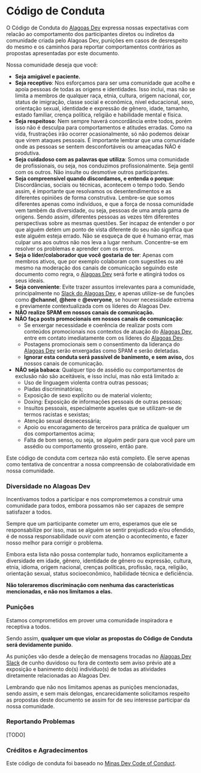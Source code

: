 # Código de Conduta

O Código de Conduta do [Alagoas Dev](https://alagoasdev.org/) expressa nossas expectativas com relacão ao comportamento dos participantes diretos ou indiretos da comunidade criada pelo Alagoas Dev, punições em casos de desrespeito do mesmo e os caminhos para reportar comportamentos contrários as propostas apresentadas por este documento.

Nossa comunidade deseja que você:

* **Seja amigável e paciente.**
* **Seja receptivo**: Nos esforçamos para ser uma comunidade que acolhe e apoia pessoas de todas as origens e identidades. Isso inclui, mas não se limita a membros de qualquer raça, etnia, cultura, origem nacional, cor, status de imigração, classe social e econômica, nível educacional, sexo, orientação sexual, identidade e expressão de gênero, idade, tamanho, estado familiar, crença política, religião e habilidade mental e física.
* **Seja respeitoso**: Nem sempre haverá concordância entre todos, porém isso não é desculpa para comportamentos e atitudes erradas. Como na vida, frustrações irão ocorrer ocasionalmente, só não podemos deixar que virem ataques pessoais. É importante lembrar que uma comunidade onde as pessoas se sentem desconfortáveis ou ameaçadas NÃO é produtiva.
* **Seja cuidadoso com as palavras que utiliza**: Somos uma comunidade de profissionais, ou seja, nos conduzimos profissionalmente. Seja gentil com os outros. Não insulte ou desmotive outros participantes.
* **Seja compreensível quando discordamos, e entenda o porque**: Discordâncias, sociais ou técnicas, acontecem o tempo todo. Sendo assim, é importante que resolvamos os desentendimentos e as diferentes opiniões de forma construtiva. Lembre-se que somos diferentes apenas como indivíduos, e que a força de nossa comunidade vem também da diversidade, ou seja, pessoas de uma ampla gama de origens. Sendo assim, diferentes pessoas as vezes têm diferentes perspectivas sobre as mesmas questões. Ser incapaz de entender o por que alguém detém um ponto de vista diferente do seu não significa que este alguém esteja errado. Não se esqueça de que é humano errar, mas culpar uns aos outros não nos leva a lugar nenhum. Concentre-se em resolver os problemas e aprender com os erros.
* **Seja o líder/colaborador que você gostaria de ter**: Apenas com membros ativos, que por exemplo colaboram com sugestões ou até mesmo na moderação dos canais de comunicação seguindo este documento como regra, o [Alagoas Dev](https://alagoasdev.org/) será forte e atingirá todos os seus ideais.
* **Seja conveniente**: Evite trazer assuntos irrelevantes para a comunidade, principalmente no [Slack do Alagoas Dev](https://slack.alagoasdev.org), e apenas utilize-se de funções como **@channel**, **@here** e **@everyone**, se houver necessidade extrema e previamente contextualizada com os líderes do Alagoas Dev.
* **NÃO realize SPAM em nossos canais de comunicação.**
* **NÃO faça posts promocionais em nossos canais de comunicação**: 
  * Se enxergar necessidade e coerência de realizar posts com conteúdos promocionais nos contextos de atuação do [Alagoas Dev](https://alagoasdev.org/), entre em contato imediatamente com os líderes do [Alagoas Dev](https://alagoasdev.org/).
  * Postagens promocionais sem o consentimento da liderança do [Alagoas Dev](https://alagoasdev.org/) serão enxergadas como SPAM e serão deletadas.
  * **Ignorar esta conduta será passível de banimento, e sem aviso,** dos nossos canais de comunicação.
* **NÃO seja babaca**: Qualquer tipo de assédio ou comportamentos de exclusão não são aceitáveis, e isso inclui, mas não está limitado a:
  * Uso de linguagem violenta contra outras pessoas;
  * Piadas discriminatórias;
  * Exposição de sexo explícito ou de material violento;
  * Doxing: Exposição de informações pessoais de outras pessoas;
  * Insultos pessoais, especialmente aqueles que se utilizam-se de termos racistas e sexistas;
  * Atenção sexual desnecessária;
  * Apoio ou encoragamento de terceiros para prática de qualquer um dos comportamentos acima;
  * Falta de bom senso, ou seja, se alguém pedir para que você pare um assédio ou comportamento grosseiro, então pare.

Este código de conduta com certeza não está completo. Ele serve apenas como tentativa de concentrar a nossa compreensão de colaboratividade em nossa comunidade.

### Diversidade no Alagoas Dev

Incentivamos todos a participar e nos comprometemos a construir uma comunidade para todos, embora possamos não ser capazes de sempre satisfazer a todos.

Sempre que um participante cometer um erro, esperamos que ele se responsabilize por isso, mas se alguém se sentir prejudicado e/ou ofendido, é de nossa responsabilidade ouvir com atenção o acontecimento, e fazer nosso melhor para corrigir o problema.

Embora esta lista não possa contemplar tudo, honramos explicitamente a diversidade em idade, gênero, identidade de gênero ou expressão, cultura, etnia, idioma, origem nacional, crenças políticas, profissão, raça, religião, orientação sexual, status socioeconômico, habilidade técnica e deficiência.

**Não toleraremos discriminação com nenhuma das características mencionadas, e não nos limitamos a elas.**

### Punições

Estamos comprometidos em prover uma comunidade inspiradora e receptiva a todos. 

Sendo assim, **qualquer um que violar as propostas do Código de Conduta será devidamente punido**.

As punições vão desde a deleção de mensagens trocadas no [Alagoas Dev Slack](https://slack.alagoasdev.org) de cunho duvidoso ou fora de contexto sem aviso prévio até a exposição e banimento do(s) indivíduo(s) de todas as atividades diretamente relacionadas ao Alagoas Dev. 

Lembrando que não nos limitamos apenas as punições mencionadas, sendo assim, e sem mais delongas, encarecidamente solicitamos respeito as propostas deste documento se assim for de seu interesse participar da nossa comunidade.

### Reportando Problemas

[TODO]

### Créditos e Agradecimentos

Este código de conduta foi baseado no [Minas Dev Code of Conduct](https://github.com/minasdev/codigo-de-conduta).

